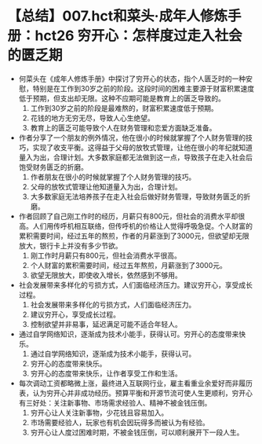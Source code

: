 # 【总结】007.hct和菜头·成年人修炼手册：hct26 穷开心：怎样度过走入社会的匮乏期

-   何菜头在《成年人修炼手册》中探讨了穷开心的状态，指个人匮乏时的一种安慰，特别是在工作到30岁之前的阶段。这段时间的困难主要源于财富积累速度低于预期，但支出却无限。这种不应期可能是教育上的匮乏导致的。
    1.  工作到30岁之前的阶段是最难熬的，财富积累速度低于预期。
    2.  花钱的地方无穷无尽，导致人心生绝望。
    3.  教育上的匮乏可能导致个人在财务管理和恋爱方面缺乏准备。
-   作者分享了一个朋友的例外情况，他在很小的时候就掌握了个人财务管理的技巧，实现了收支平衡。这得益于父母的放牧式管理，让他在很小的年纪就知道量入为出，合理计划。大多数家庭都无法做到这一点，导致孩子在走入社会后饱受财务匮乏的折磨。
    1.  作者朋友在很小的时候就掌握了个人财务管理的技巧。
    2.  父母的放牧式管理让他知道量入为出，合理计划。
    3.  大多数家庭无法培养孩子在走入社会后做好财务管理，导致财务匮乏的折磨。
-   作者回顾了自己刚工作时的经历，月薪只有800元，但社会的消费水平却很高。人们用传呼机相互联络，但传呼机的价格让人觉得呼吸急促。个人财富的累积需要时间，经过五年的熬煎，作者的月薪涨到了3000元，但欲望却无限放大，银行卡上并没有多少节欲。
    1.  刚工作时月薪只有800元，但社会消费水平很高。
    2.  个人财富的累积需要时间，经过五年熬煎，月薪涨到了3000元。
    3.  欲望无限放大，即使收入增长，依然感到不够用。
-   社会发展带来多样化的亏损方式，人们面临经济压力。建议穷开心，享受成长过程。
    1.  社会发展带来多样化的亏损方式，人们面临经济压力。
    2.  建议穷开心，享受成长过程。
    3.  控制欲望并非易事，延迟满足可能不适合年轻人。
-   通过自学网络知识，逐渐成为技术小能手，获得认可。穷开心的态度带来快乐。
    1.  通过自学网络知识，逐渐成为技术小能手，获得认可。
    2.  穷开心的态度带来快乐。
    3.  穷开心的态度带来快乐，让作者享受工作和生活。
-   每次调动工资都略微上涨，最终进入互联网行业，雇主看重业余爱好而非履历表，认为穷开心并非成功经历。预算平衡和开源节流可使人生更顺利，穷开心有三好处：关注新事物、市场需求经验人、精神不被金钱压倒。
    1.  穷开心让人关注新事物，少花钱且容易加入。
    2.  市场需要经验人，玩家也有机会因玩得多而被认为有经验。
    3.  穷开心让人度过困难时期，不被金钱压倒，可以顺利展开下一段人生。